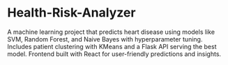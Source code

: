 # Health-Risk-Analyzer
A machine learning project that predicts heart disease using models like SVM, Random Forest, and Naive Bayes with hyperparameter tuning. Includes patient clustering with KMeans and a Flask API serving the best model. Frontend built with React for user-friendly predictions and insights.
